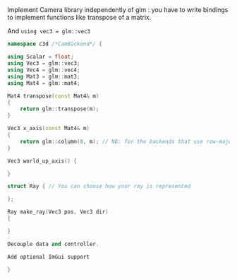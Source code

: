 ##

Implement Camera library independently of glm : you have to write bindings to implement functions like transpose of a matrix.

And `using vec3 = glm::vec3`

```cpp
namespace c3d /*CamBackend*/ {

using Scalar = float;
using Vec3 = glm::vec3;
using Vec4 = glm::vec4;
using Mat3 = glm::mat3;
using Mat4 = glm::mat4;

Mat4 transpose(const Mat4& m)
{
    return glm::transpose(m);
}

Vec3 x_axis(const Mat4& m)
{
    return glm::column(0, m); // NB: for the backends that use row-major matrices instead of column-major, you will want to return the first row, not the first column !
}

Vec3 world_up_axis() {

}

struct Ray { // You can choose how your ray is represented

};

Ray make_ray(Vec3 pos, Vec3 dir)
{

}

Decouple data and controller.

Add optional ImGui support

}
```